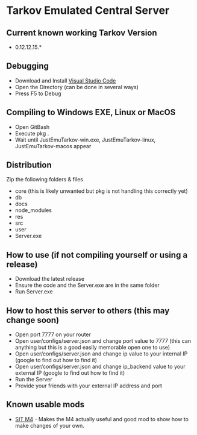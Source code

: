 # Tarkov Emulated Central Server

## Current known working Tarkov Version
- 0.12.12.15.*

## Debugging
- Download and Install [Visual Studio Code](https://code.visualstudio.com/) 
- Open the Directory (can be done in several ways)
- Press F5 to Debug

## Compiling to Windows EXE, Linux or MacOS
- Open GitBash
- Execute pkg .
- Wait until JustEmuTarkov-win.exe, JustEmuTarkov-linux, JustEmuTarkov-macos appear

## Distribution
Zip the following folders & files

- core (this is likely unwanted but pkg is not handling this correctly yet)
- db
- docs
- node_modules
- res
- src
- user
- Server.exe

## How to use (if not compiling yourself or using a release)
- Download the latest release
- Ensure the code and the Server.exe are in the same folder
- Run Server.exe

## How to host this server to others (this may change soon)
- Open port 7777 on your router
- Open user/configs/server.json and change port value to 7777 (this can anything but this is a good easily memorable open one to use)
- Open user/configs/server.json and change ip value to your internal IP (google to find out how to find it)
- Open user/configs/server.json and change ip_backend value to your external IP (google to find out how to find it)
- Run the Server
- Provide your friends with your external IP address and port

## Known usable mods
- [SIT M4](https://github.com/paulov-t/SIT-Mod-M4) - Makes the M4 actually useful and good mod to show how to make changes of your own.
 
